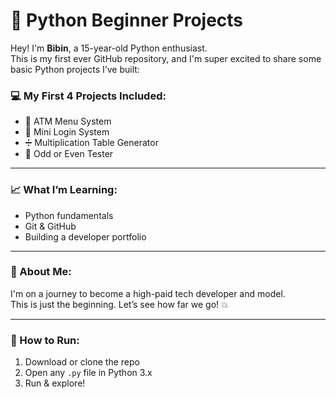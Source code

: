 # 🚀 Python Beginner Projects

Hey! I'm **Bibin**, a 15-year-old Python enthusiast.  
This is my first ever GitHub repository, and I'm super excited to share some basic Python projects I’ve built:

### 💻 My First 4 Projects Included:
- 🏧 ATM Menu System
- 🔐 Mini Login System
- ➗ Multiplication Table Generator
- 🔢 Odd or Even Tester

---

### 📈 What I’m Learning:
- Python fundamentals
- Git & GitHub
- Building a developer portfolio

---

### 📌 About Me:
I'm on a journey to become a high-paid tech developer and model.  
This is just the beginning. Let’s see how far we go! 💥

---

### 🌟 How to Run:
1. Download or clone the repo
2. Open any `.py` file in Python 3.x
3. Run & explore!
